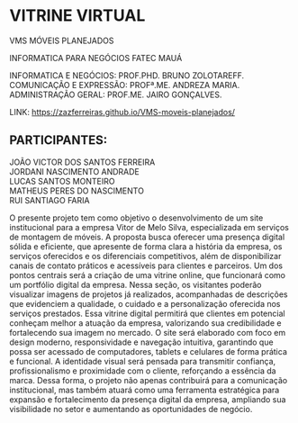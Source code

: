 # VITRINE VIRTUAL 

VMS MÓVEIS PLANEJADOS

INFORMATICA PARA NEGÓCIOS FATEC MAUÁ

INFORMATICA E NEGÓCIOS: PROF.PHD. BRUNO ZOLOTAREFF. <br>
COMUNICAÇÃO E EXPRESSÃO: PROFª.ME. ANDREZA MARIA. <br> 
ADMINISTRAÇÃO GERAL: PROF.ME. JAIRO GONÇALVES. <br>

LINK:  https://zazferreiras.github.io/VMS-moveis-planejados/

## PARTICIPANTES: 
JOÃO VICTOR DOS SANTOS FERREIRA <br>
JORDANI NASCIMENTO ANDRADE <br>
LUCAS SANTOS MONTEIRO <br>
MATHEUS PERES DO NASCIMENTO <br>
RUI SANTIAGO FARIA <br>



  O presente projeto tem como objetivo o desenvolvimento de um site institucional para a empresa Vitor de Melo Silva, especializada em serviços de montagem de móveis. A proposta busca oferecer uma presença digital sólida e eficiente, que apresente de forma clara a história da empresa, os serviços oferecidos e os diferenciais competitivos, além de disponibilizar canais de contato práticos e acessíveis para clientes e parceiros.
  Um dos pontos centrais será a criação de uma vitrine online, que funcionará como um portfólio digital da empresa. Nessa seção, os visitantes poderão visualizar imagens de projetos já realizados, acompanhadas de descrições que evidenciem a qualidade, o cuidado e a personalização oferecida nos serviços prestados. Essa vitrine digital permitirá que clientes em potencial conheçam melhor a atuação da empresa, valorizando sua credibilidade e fortalecendo sua imagem no mercado.
  O site será elaborado com foco em design moderno, responsividade e navegação intuitiva, garantindo que possa ser acessado de computadores, tablets e celulares de forma prática e funcional. A identidade visual será pensada para transmitir confiança, profissionalismo e proximidade com o cliente, reforçando a essência da marca. Dessa forma, o projeto não apenas contribuirá para a comunicação institucional, mas também atuará como uma ferramenta estratégica para expansão e fortalecimento da presença digital da empresa, ampliando sua visibilidade no setor e aumentando as oportunidades de negócio.

